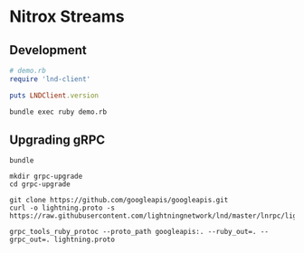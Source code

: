 # Nitrox Streams

## Development

```ruby
# demo.rb
require 'lnd-client'

puts LNDClient.version
```

```sh
bundle exec ruby demo.rb
```

## Upgrading gRPC

```
bundle

mkdir grpc-upgrade
cd grpc-upgrade

git clone https://github.com/googleapis/googleapis.git
curl -o lightning.proto -s https://raw.githubusercontent.com/lightningnetwork/lnd/master/lnrpc/lightning.proto

grpc_tools_ruby_protoc --proto_path googleapis:. --ruby_out=. --grpc_out=. lightning.proto
```

